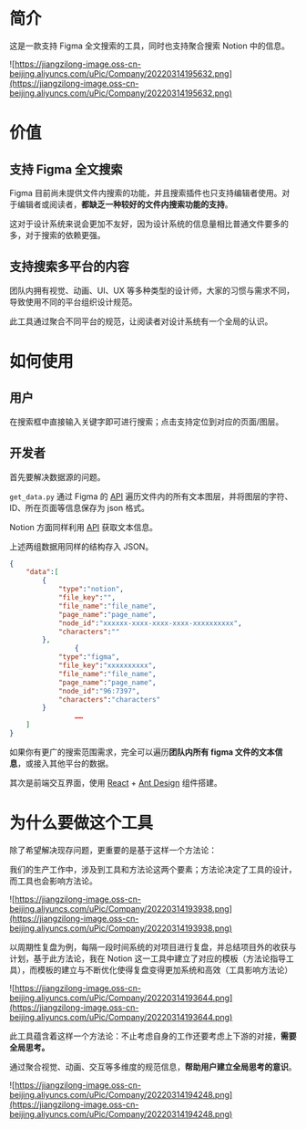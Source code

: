 
# 简介

这是一款支持 Figma 全文搜索的工具，同时也支持聚合搜索 Notion 中的信息。

![https://jiangzilong-image.oss-cn-beijing.aliyuncs.com/uPic/Company/20220314195632.png](https://jiangzilong-image.oss-cn-beijing.aliyuncs.com/uPic/Company/20220314195632.png)

# 价值

## 支持 Figma 全文搜索

Figma 目前尚未提供文件内搜索的功能，并且搜索插件也只支持编辑者使用。对于编辑者或阅读者，**都缺乏一种较好的文件内搜索功能的支持**。

这对于设计系统来说会更加不友好，因为设计系统的信息量相比普通文件要多的多，对于搜索的依赖更强。

## 支持搜索多平台的内容

团队内拥有视觉、动画、UI、UX 等多种类型的设计师，大家的习惯与需求不同，导致使用不同的平台组织设计规范。

此工具通过聚合不同平台的规范，让阅读者对设计系统有一个全局的认识。

# 如何使用

## 用户

在搜索框中直接输入关键字即可进行搜索；点击支持定位到对应的页面/图层。

## 开发者

首先要解决数据源的问题。

`get_data.py` 通过 Figma 的 [API](https://www.figma.com/developers/api#files) 遍历文件内的所有文本图层，并将图层的字符、ID、所在页面等信息保存为 json 格式。

Notion 方面同样利用 [API](https://developers.notion.com/reference/intro) 获取文本信息。

上述两组数据用同样的结构存入 JSON。

```json
{
    "data":[
        {
            "type":"notion",
            "file_key":"",
            "file_name":"file_name",
            "page_name":"page_name",
            "node_id":"xxxxxx-xxxx-xxxx-xxxx-xxxxxxxxxx",
            "characters":""
        },
				{
            "type":"figma",
            "file_key":"xxxxxxxxxx",
            "file_name":"file_name",
            "page_name":"page_name",
            "node_id":"96:7397",
            "characters":"characters"
        }
				……
    ]
}
```

如果你有更广的搜索范围需求，完全可以遍历**团队内所有 figma 文件的文本信息**，或接入其他平台的数据。

其次是前端交互界面，使用 [React](https://zh-hans.reactjs.org/) + [Ant Design](https://ant.design/index-cn) 组件搭建。

# 为什么要做这个工具

除了希望解决现存问题，更重要的是基于这样一个方法论：

我们的生产工作中，涉及到工具和方法论这两个要素；方法论决定了工具的设计，而工具也会影响方法论。

![https://jiangzilong-image.oss-cn-beijing.aliyuncs.com/uPic/Company/20220314193938.png](https://jiangzilong-image.oss-cn-beijing.aliyuncs.com/uPic/Company/20220314193938.png)

以周期性复盘为例，每隔一段时间系统的对项目进行复盘，并总结项目外的收获与计划，基于此方法论，我在 Notion 这一工具中建立了对应的模板（方法论指导工具），而模板的建立与不断优化使得复盘变得更加系统和高效（工具影响方法论）

![https://jiangzilong-image.oss-cn-beijing.aliyuncs.com/uPic/Company/20220314193644.png](https://jiangzilong-image.oss-cn-beijing.aliyuncs.com/uPic/Company/20220314193644.png)

此工具蕴含着这样一个方法论：不止考虑自身的工作还要考虑上下游的对接，**需要全局思考。**

通过聚合视觉、动画、交互等多维度的规范信息，**帮助用户建立全局思考的意识**。

![https://jiangzilong-image.oss-cn-beijing.aliyuncs.com/uPic/Company/20220314194248.png](https://jiangzilong-image.oss-cn-beijing.aliyuncs.com/uPic/Company/20220314194248.png)
